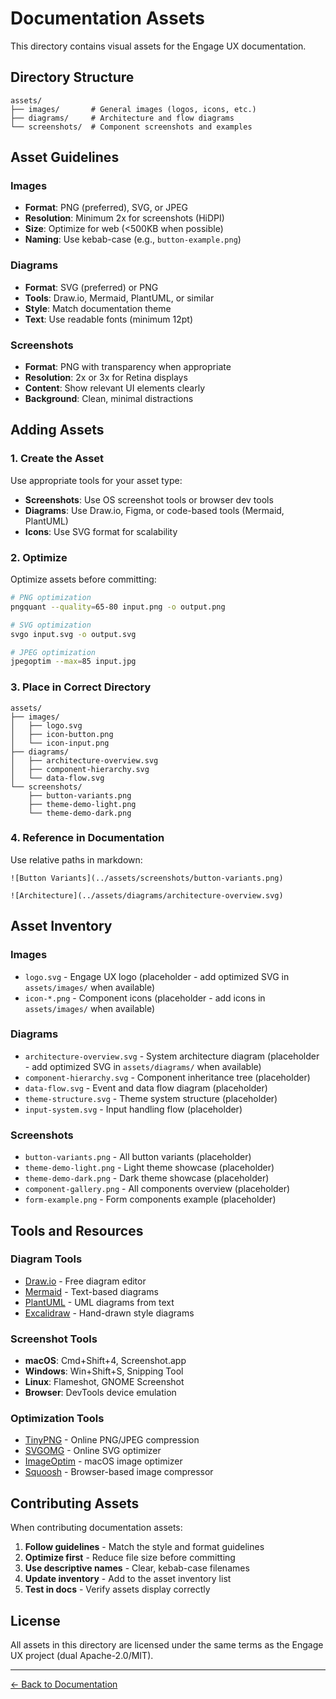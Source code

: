 # Documentation Assets

This directory contains visual assets for the Engage UX documentation.

## Directory Structure

```text
assets/
├── images/       # General images (logos, icons, etc.)
├── diagrams/     # Architecture and flow diagrams
└── screenshots/  # Component screenshots and examples
```

## Asset Guidelines

### Images

- **Format**: PNG (preferred), SVG, or JPEG
- **Resolution**: Minimum 2x for screenshots (HiDPI)
- **Size**: Optimize for web (<500KB when possible)
- **Naming**: Use kebab-case (e.g., `button-example.png`)

### Diagrams

- **Format**: SVG (preferred) or PNG
- **Tools**: Draw.io, Mermaid, PlantUML, or similar
- **Style**: Match documentation theme
- **Text**: Use readable fonts (minimum 12pt)

### Screenshots

- **Format**: PNG with transparency when appropriate
- **Resolution**: 2x or 3x for Retina displays
- **Content**: Show relevant UI elements clearly
- **Background**: Clean, minimal distractions

## Adding Assets

### 1. Create the Asset

Use appropriate tools for your asset type:

- **Screenshots**: Use OS screenshot tools or browser dev tools
- **Diagrams**: Use Draw.io, Figma, or code-based tools (Mermaid, PlantUML)
- **Icons**: Use SVG format for scalability

### 2. Optimize

Optimize assets before committing:

```bash
# PNG optimization
pngquant --quality=65-80 input.png -o output.png

# SVG optimization
svgo input.svg -o output.svg

# JPEG optimization
jpegoptim --max=85 input.jpg
```

### 3. Place in Correct Directory

```text
assets/
├── images/
│   ├── logo.svg
│   ├── icon-button.png
│   └── icon-input.png
├── diagrams/
│   ├── architecture-overview.svg
│   ├── component-hierarchy.svg
│   └── data-flow.svg
└── screenshots/
    ├── button-variants.png
    ├── theme-demo-light.png
    └── theme-demo-dark.png
```

### 4. Reference in Documentation

Use relative paths in markdown:

```text
![Button Variants](../assets/screenshots/button-variants.png)

![Architecture](../assets/diagrams/architecture-overview.svg)
```

## Asset Inventory

### Images

- `logo.svg` - Engage UX logo (placeholder - add optimized SVG in `assets/images/` when available)
- `icon-*.png` - Component icons (placeholder - add icons in `assets/images/` when available)

### Diagrams

- `architecture-overview.svg` - System architecture diagram (placeholder - add optimized SVG in `assets/diagrams/` when available)
- `component-hierarchy.svg` - Component inheritance tree (placeholder)
- `data-flow.svg` - Event and data flow diagram (placeholder)
- `theme-structure.svg` - Theme system structure (placeholder)
- `input-system.svg` - Input handling flow (placeholder)

### Screenshots

- `button-variants.png` - All button variants (placeholder)
- `theme-demo-light.png` - Light theme showcase (placeholder)
- `theme-demo-dark.png` - Dark theme showcase (placeholder)
- `component-gallery.png` - All components overview (placeholder)
- `form-example.png` - Form components example (placeholder)

## Tools and Resources

### Diagram Tools

- [Draw.io](https://www.drawio.com/) - Free diagram editor
- [Mermaid](https://mermaid.js.org/) - Text-based diagrams
- [PlantUML](https://plantuml.com/) - UML diagrams from text
- [Excalidraw](https://excalidraw.com/) - Hand-drawn style diagrams

### Screenshot Tools

- **macOS**: Cmd+Shift+4, Screenshot.app
- **Windows**: Win+Shift+S, Snipping Tool
- **Linux**: Flameshot, GNOME Screenshot
- **Browser**: DevTools device emulation

### Optimization Tools

- [TinyPNG](https://tinypng.com/) - Online PNG/JPEG compression
- [SVGOMG](https://jakearchibald.github.io/svgomg/) - Online SVG optimizer
- [ImageOptim](https://imageoptim.com/) - macOS image optimizer
- [Squoosh](https://squoosh.app/) - Browser-based image compressor

## Contributing Assets

When contributing documentation assets:

1. **Follow guidelines** - Match the style and format guidelines
2. **Optimize first** - Reduce file size before committing
3. **Use descriptive names** - Clear, kebab-case filenames
4. **Update inventory** - Add to the asset inventory list
5. **Test in docs** - Verify assets display correctly

## License

All assets in this directory are licensed under the same terms as the Engage UX project (dual Apache-2.0/MIT).

---

[← Back to Documentation](../index.md)
